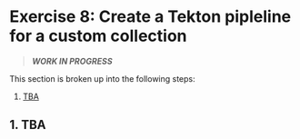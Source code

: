 # Exercise 8: Create a Tekton pipleline for a custom collection

> ***WORK IN PROGRESS***

This section is broken up into the following steps:

1. [TBA](#1-TBA)

## 1. TBA
